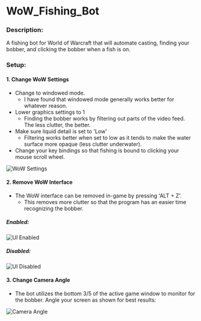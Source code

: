 # WoW_Fishing_Bot

### Description:
  A fishing bot for World of Warcraft that will automate casting, finding your bobber, and clicking the bobber when a fish is on.


### Setup:
  #### 1. Change WoW Settings
  
  * Change to windowed mode.
      - I have found that windowed mode generally works better for whatever reason.
  * Lower graphics settings to 1
      - Finding the bobber works by filtering out parts of the video feed. The less clutter, the better.
  * Make sure liquid detail is set to 'Low'
      - Filtering works better when set to low as it tends to make the water surface more opaque (less clutter underwater).
  * Change your key bindings so that fishing is bound to clicking your mouse scroll wheel.
  
![WoW Settings](https://github.com/raidensan91/WoW_Fishing_Bot/blob/master/var/Settings.PNG)

  #### 2. Remove WoW Interface
  
  * The WoW interface can be removed in-game by pressing 'ALT + Z'.
      - This removes more clutter so that the program has an easier time recognizing the bobber.
##### Enabled:
![UI Enabled](https://github.com/raidensan91/WoW_Fishing_Bot/blob/master/var/UI_Enabled.PNG)
##### Disabled:
![UI Disabled](https://github.com/raidensan91/WoW_Fishing_Bot/blob/master/var/UI_Disabled.PNG)

  #### 3. Change Camera Angle
  
  * The bot utilizes the bottom 3/5 of the active game window to monitor for the bobber. Angle your screen as shown for best results:
  
![Camera Angle](https://github.com/raidensan91/WoW_Fishing_Bot/blob/master/var/Camera_Angle.PNG)
